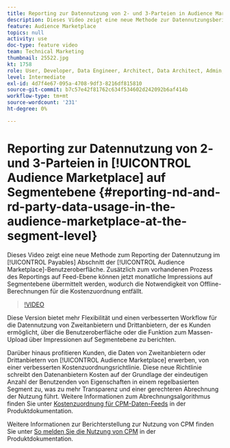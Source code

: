 ```yaml
---
title: Reporting zur Datennutzung von 2- und 3-Parteien in Audience Marketplace auf Segmentebene
description: Dieses Video zeigt eine neue Methode zur Datennutzungsberichterstattung im Kreditoren-Abschnitt der Audience Marketplace-Benutzeroberfläche. Zusätzlich zum vorhandenen Prozess des Reportings auf Feed-Ebene können jetzt monatliche Impressions auf Segmentebene übermittelt werden, wodurch die Notwendigkeit von Offline-Berechnungen für die Kostenzuordnung entfällt.
feature: Audience Marketplace
topics: null
activity: use
doc-type: feature video
team: Technical Marketing
thumbnail: 25522.jpg
kt: 1758
role: User, Developer, Data Engineer, Architect, Data Architect, Admin, Leader
level: Intermediate
exl-id: 4d7f4e67-095a-4708-9df3-8216df815810
source-git-commit: b7c57e42f81762c634f534602d242092b6af414b
workflow-type: tm+mt
source-wordcount: '231'
ht-degree: 0%

---
```


# Reporting zur Datennutzung von 2- und 3-Parteien in [!UICONTROL Audience Marketplace] auf Segmentebene {#reporting-nd-and-rd-party-data-usage-in-the-audience-marketplace-at-the-segment-level}

Dieses Video zeigt eine neue Methode zum Reporting der Datennutzung im [!UICONTROL Payables] Abschnitt der [!UICONTROL Audience Marketplace]-Benutzeroberfläche. Zusätzlich zum vorhandenen Prozess des Reportings auf Feed-Ebene können jetzt monatliche Impressions auf Segmentebene übermittelt werden, wodurch die Notwendigkeit von Offline-Berechnungen für die Kostenzuordnung entfällt.

>[!VIDEO](https://video.tv.adobe.com/v/25522/?quality=12)

Diese Version bietet mehr Flexibilität und einen verbesserten Workflow für die Datennutzung von Zweitanbietern und Drittanbietern, der es Kunden ermöglicht, über die Benutzeroberfläche oder die Funktion zum Massen-Upload über Impressionen auf Segmentebene zu berichten.

Darüber hinaus profitieren Kunden, die Daten von Zweitanbietern oder Drittanbietern von [!UICONTROL Audience Marketplace] erwerben, von einer verbesserten Kostenzuordnungsrichtlinie. Diese neue Richtlinie schreibt den Datenanbietern Kosten auf der Grundlage der eindeutigen Anzahl der Benutzenden von Eigenschaften in einem regelbasierten Segment zu, was zu mehr Transparenz und einer gerechteren Abrechnung der Nutzung führt. Weitere Informationen zum Abrechnungsalgorithmus finden Sie unter [Kostenzuordnung für CPM-Daten-Feeds](https://experiencecloud.adobe.com/resources/help/de_DE/aam/marketplace_cpm_billing.html) in der Produktdokumentation.

Weitere Informationen zur Berichterstellung zur Nutzung von CPM finden Sie unter [So melden Sie die Nutzung von CPM](https://experiencecloud.adobe.com/resources/help/de_DE/aam/t_marketplace_report_cpm_usage.html) in der Produktdokumentation.
